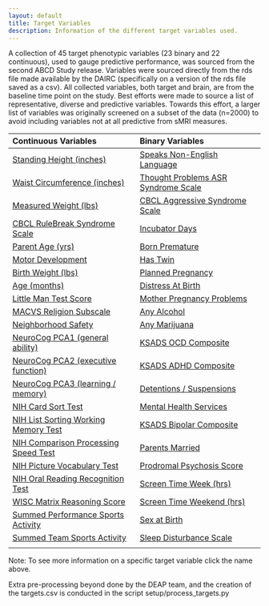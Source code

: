 ```yaml
---
layout: default
title: Target Variables
description: Information of the different target variables used.
---
```


A collection of 45 target phenotypic variables (23 binary and 22 continuous), used to gauge predictive performance,
was sourced from the second ABCD Study release. Variables were sourced directly from
the rds file made available by the DAIRC (specifically on a version of the rds file saved as a csv).
All collected variables, both target and brain, are from the baseline time point on the study.
Best efforts were made to source a list of representative, diverse and predictive variables.
Towards this effort, a larger list of variables was originally screened on a subset of the data (n=2000)
to avoid including variables not at all predictive from sMRI measures.


| Continuous Variables                  | Binary Variables                            |
|:--------------------------------------|:--------------------------------------------|
[Standing Height (inches)](./target_variables#standing-height-inches)|[Speaks Non-English Language](./target_variables#speaks-non-english-language)|
[Waist Circumference (inches)](./target_variables#waist-circumference-inches)|[Thought Problems ASR Syndrome Scale](./target_variables#thought-problems-asr-syndrome-scale)| 
[Measured Weight (lbs)](./target_variables#measured-weight-lbs)|[CBCL Aggressive Syndrome Scale](./target_variables#cbcl-aggressive-syndrome-scale)|
[CBCL RuleBreak Syndrome Scale](./target_variables#cbcl-rulebreak-syndrome-scale)|[Incubator Days](./target_variables#incubator-days)|                   
[Parent Age (yrs)](./target_variables#parent-age-yrs)|[Born Premature](./target_variables#born-premature)                  
[Motor Development](./target_variables#motor-development)|[Has Twin](./target_variables#has-twin)|                      
[Birth Weight (lbs)](./target_variables#birth-weight-lbs)|[Planned Pregnancy](./target_variables#planned-pregnancy)|                               
[Age (months)](./target_variables#age-months)|[Distress At Birth](./target_variables#distress-at-birth)|                                        
[Little Man Test Score](./target_variables#little-man-test-score)|[Mother Pregnancy Problems](./target_variables#mother-pregnancy-problems)|                                
[MACVS Religion Subscale](./target_variables#macvs-religion-subscale)|[Any Alcohol](./target_variables#any-alcohol)|                             
[Neighborhood Safety](./target_variables#neighborhood-safety)|[Any Marijuana](./target_variables#any-marijuana)|                               
[NeuroCog PCA1 (general ability)](./target_variables#neurocog-pca1-general-ability)|[KSADS OCD Composite](./target_variables#ksads-ocd-composite)|                   
[NeuroCog PCA2 (executive function)](./target_variables#neurocog-pca2-executive-function)|[KSADS ADHD Composite](./target_variables#ksads-adhd-composite)|
[NeuroCog PCA3 (learning / memory)](./target_variables#neurocog-pca3-learning-memory)|[Detentions / Suspensions](./target_variables#detentions-suspensions)|
[NIH Card Sort Test](./target_variables#nih-card-sort-test)|[Mental Health Services](./target_variables#mental-health-services)|
[NIH List Sorting Working Memory Test](./target_variables#nih-list-sorting-working-memory-test)|[KSADS Bipolar Composite](./target_variables#ksads-bipolar-composite)|
[NIH Comparison Processing Speed Test](./target_variables#nih-comparison-processing-speed-test)|[Parents Married](./target_variables#parents-married)|
[NIH Picture Vocabulary Test](./target_variables#nih-picture-vocabulary-test)|[Prodromal Psychosis Score](./target_variables#prodromal-psychosis-score)|
[NIH Oral Reading Recognition Test](./target_variables#nih-oral-reading-recognition-test)|[Screen Time Week (hrs)](./target_variables#screen-time-week)|
[WISC Matrix Reasoning Score](./target_variables#wisc-matrix-reasoning-score)|[Screen Time Weekend (hrs)](./target_variables#screen-time-weekend)|
[Summed Performance Sports Activity](./target_variables#summed-performance-sports-activity)|[Sex at Birth](./target_variables#sex-at-birth)|
[Summed Team Sports Activity](./target_variables#summed-team-sports-activity)|[Sleep Disturbance Scale](./target_variables#sleep-disturbance-scale)|
                                                                             ||[months-breast-fed](./target_variables#months-breast-fed)|

























Note: To see more information on a specific target variable click the name above.

Extra pre-processing beyond done by the DEAP team, and the creation of the targets.csv is conducted in the script setup/process_targets.py